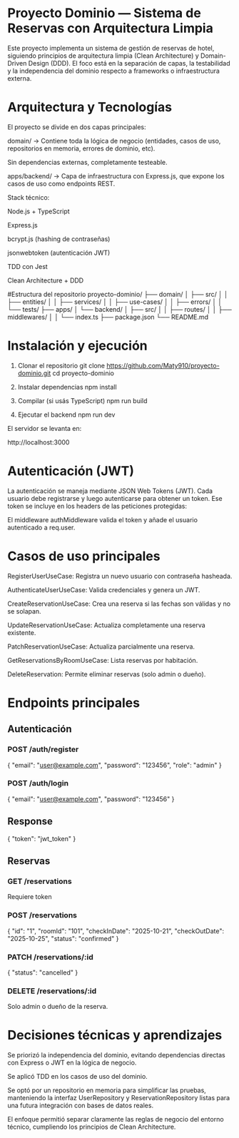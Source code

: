 # Proyecto Dominio — Sistema de Reservas con Arquitectura Limpia

Este proyecto implementa un sistema de gestión de reservas de hotel, siguiendo principios de arquitectura limpia (Clean Architecture) y Domain-Driven Design (DDD).
El foco está en la separación de capas, la testabilidad y la independencia del dominio respecto a frameworks o infraestructura externa.

# Arquitectura y Tecnologías

El proyecto se divide en dos capas principales:

domain/ → Contiene toda la lógica de negocio (entidades, casos de uso, repositorios en memoria, errores de dominio, etc).

Sin dependencias externas, completamente testeable.

apps/backend/ → Capa de infraestructura con Express.js, que expone los casos de uso como endpoints REST.

Stack técnico:

Node.js + TypeScript

Express.js

bcrypt.js (hashing de contraseñas)

jsonwebtoken (autenticación JWT)

TDD con Jest

Clean Architecture + DDD

#Estructura del repositorio
proyecto-dominio/
├── domain/
│   ├── src/
│   │   ├── entities/
│   │   ├── services/
│   │   ├── use-cases/
│   │   ├── errors/
│   │   └── tests/
├── apps/
│   └── backend/
│       ├── src/
│       │   ├── routes/
│       │   ├── middlewares/
│       │   └── index.ts
├── package.json
└── README.md

# Instalación y ejecución
1. Clonar el repositorio
git clone https://github.com/Maty910/proyecto-dominio.git
cd proyecto-dominio

2. Instalar dependencias
npm install

3. Compilar (si usás TypeScript)
npm run build

4. Ejecutar el backend
npm run dev


El servidor se levanta en:

http://localhost:3000

# Autenticación (JWT)

La autenticación se maneja mediante JSON Web Tokens (JWT).
Cada usuario debe registrarse y luego autenticarse para obtener un token.
Ese token se incluye en los headers de las peticiones protegidas:


El middleware authMiddleware valida el token y añade el usuario autenticado a req.user.

# Casos de uso principales

RegisterUserUseCase: Registra un nuevo usuario con contraseña hasheada.

AuthenticateUserUseCase: Valida credenciales y genera un JWT.

CreateReservationUseCase: Crea una reserva si las fechas son válidas y no se solapan.

UpdateReservationUseCase: Actualiza completamente una reserva existente.

PatchReservationUseCase: Actualiza parcialmente una reserva.

GetReservationsByRoomUseCase: Lista reservas por habitación.

DeleteReservation: Permite eliminar reservas (solo admin o dueño).

# Endpoints principales
## Autenticación

### POST /auth/register

{
  "email": "user@example.com",
  "password": "123456",
  "role": "admin"
}


### POST /auth/login

{
  "email": "user@example.com",
  "password": "123456"
}


## Response

{
  "token": "jwt_token"
}

## Reservas

### GET /reservations

Requiere token

### POST /reservations

{
  "id": "1",
  "roomId": "101",
  "checkInDate": "2025-10-21",
  "checkOutDate": "2025-10-25",
  "status": "confirmed"
}


### PATCH /reservations/:id

{
  "status": "cancelled"
}


### DELETE /reservations/:id

Solo admin o dueño de la reserva.

# Decisiones técnicas y aprendizajes

Se priorizó la independencia del dominio, evitando dependencias directas con Express o JWT en la lógica de negocio.

Se aplicó TDD en los casos de uso del dominio.

Se optó por un repositorio en memoria para simplificar las pruebas, manteniendo la interfaz UserRepository y ReservationRepository listas para una futura integración con bases de datos reales.

El enfoque permitió separar claramente las reglas de negocio del entorno técnico, cumpliendo los principios de Clean Architecture.